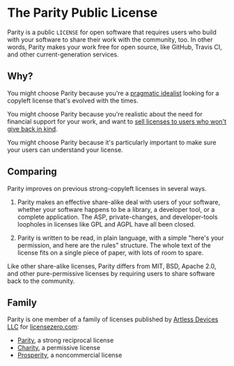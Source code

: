 # The Parity Public License

Parity is a public `LICENSE` for open software that requires users who build with your software to share their work with the community, too.  In other words, Parity makes your work free for open source, like GitHub, Travis CI, and other current-generation services.

## Why?

You might choose Parity because you're a [pragmatic idealist](https://www.gnu.org/philosophy/pragmatic.en.html) looking for a copyleft license that's evolved with the times.

You might choose Parity because you're realistic about the need for financial support for your work, and want to [sell licenses to users who won't give back in kind](https://guide.licensezero.com).

You might choose Parity because it's particularly important to make sure your users can understand your license.

## Comparing

Parity improves on previous strong-copyleft licenses in several ways.

1.  Parity makes an effective share-alike deal with users of your software, whether your software happens to be a library, a developer tool, or a complete application.  The ASP, private-changes, and developer-tools loopholes in licenses like GPL and AGPL have all been closed.

2.  Parity is written to be read, in plain language, with a simple "here's your permission, and here are the rules" structure.  The whole text of the license fits on a single piece of paper, with lots of room to spare.

Like other share-alike licenses, Parity differs from MIT, BSD, Apache 2.0, and other pure-permissive licenses by requiring users to share software back to the community.

## Family

Parity is one member of a family of licenses published by [Artless Devices LLC](https://artlessdevices.com) for [licensezero.com](https://licensezero.com):

- [Parity](https://github.com/licensezero/parity-public-license), a strong reciprocal license
- [Charity](https://github.com/licensezero/charity-public-license), a permissive license
- [Prosperity](https://github.com/licensezero/prosperity-public-license), a noncommercial license
